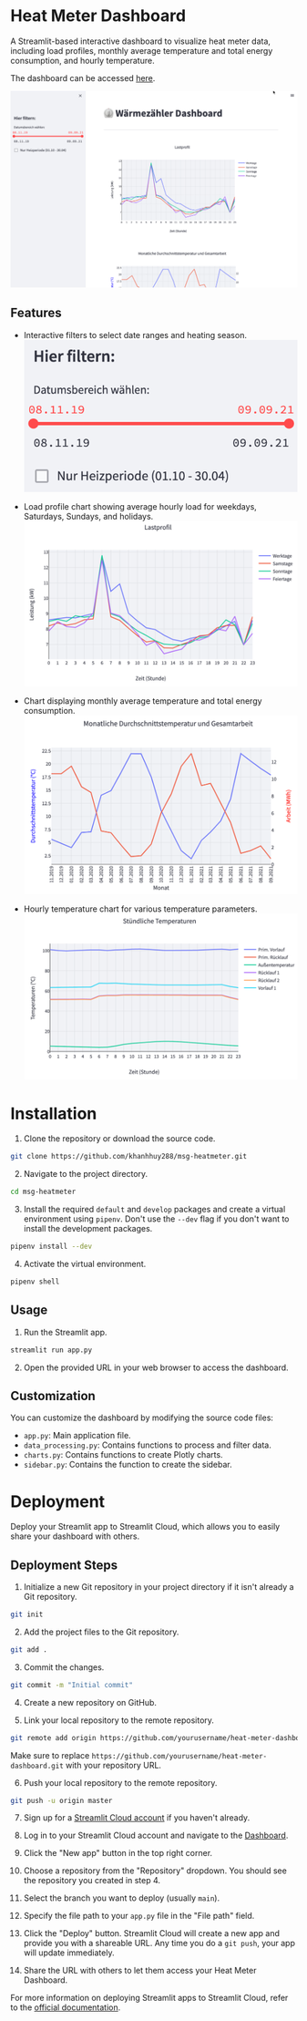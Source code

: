 # Heat Meter Dashboard

A Streamlit-based interactive dashboard to visualize heat meter data, including load profiles, monthly average temperature and total energy consumption, and hourly temperature.

The dashboard can be accessed [here](https://khanhhuy288-msg-heatmeter-app-r50271.streamlit.app/).

![Heat Meter Dashboard](images/dashboard.png)

## Features

- Interactive filters to select date ranges and heating season.
    ![Filters](images/filters.png)

- Load profile chart showing average hourly load for weekdays, Saturdays, Sundays, and holidays.
    ![Load profile chart](images/load_profile_chart.png)

- Chart displaying monthly average temperature and total energy consumption.
    ![Temperature energy chart](images/temperature_energy_chart.png)

- Hourly temperature chart for various temperature parameters.
    ![Temperature chart](images/temperature_chart.png)

# Installation

1. Clone the repository or download the source code.

```bash
git clone https://github.com/khanhhuy288/msg-heatmeter.git
```

2. Navigate to the project directory.

```bash
cd msg-heatmeter
```

3. Install the required `default` and `develop` packages and create a virtual environment using `pipenv`. Don't use the `--dev` flag if you don't want to install the development packages.

```bash
pipenv install --dev
```

4. Activate the virtual environment.

```bash
pipenv shell
```

## Usage

1. Run the Streamlit app.

```bash
streamlit run app.py
```

2. Open the provided URL in your web browser to access the dashboard.

## Customization

You can customize the dashboard by modifying the source code files:

- `app.py`: Main application file.
- `data_processing.py`: Contains functions to process and filter data.
- `charts.py`: Contains functions to create Plotly charts.
- `sidebar.py`: Contains the function to create the sidebar.

# Deployment

Deploy your Streamlit app to Streamlit Cloud, which allows you to easily share your dashboard with others.

## Deployment Steps

1. Initialize a new Git repository in your project directory if it isn't already a Git repository.

```bash
git init
```

2. Add the project files to the Git repository.

```bash
git add .
```

3. Commit the changes.

```bash
git commit -m "Initial commit"
```

4. Create a new repository on GitHub.

5. Link your local repository to the remote repository.

```bash
git remote add origin https://github.com/yourusername/heat-meter-dashboard.git
```

Make sure to replace `https://github.com/yourusername/heat-meter-dashboard.git` with your repository URL.

6. Push your local repository to the remote repository.

```bash
git push -u origin master
```

7. Sign up for a [Streamlit Cloud account](https://streamlit.io/cloud) if you haven't already.

8. Log in to your Streamlit Cloud account and navigate to the [Dashboard](https://share.streamlit.io/dashboard).

9. Click the "New app" button in the top right corner.

10. Choose a repository from the "Repository" dropdown. You should see the repository you created in step 4.

11. Select the branch you want to deploy (usually `main`).

12. Specify the file path to your `app.py` file in the "File path" field.

13. Click the "Deploy" button. Streamlit Cloud will create a new app and provide you with a shareable URL. 
Any time you do a `git push`, your app will update immediately.

14. Share the URL with others to let them access your Heat Meter Dashboard.

For more information on deploying Streamlit apps to Streamlit Cloud, refer to the [official documentation](https://docs.streamlit.io/en/stable/deploy_streamlit_app.html).
